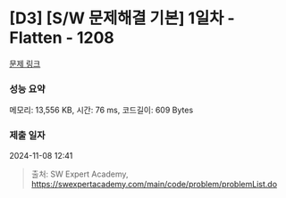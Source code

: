 # [D3] [S/W 문제해결 기본] 1일차 - Flatten - 1208 

[문제 링크](https://swexpertacademy.com/main/code/problem/problemDetail.do?contestProbId=AV139KOaABgCFAYh) 

### 성능 요약

메모리: 13,556 KB, 시간: 76 ms, 코드길이: 609 Bytes

### 제출 일자

2024-11-08 12:41



> 출처: SW Expert Academy, https://swexpertacademy.com/main/code/problem/problemList.do